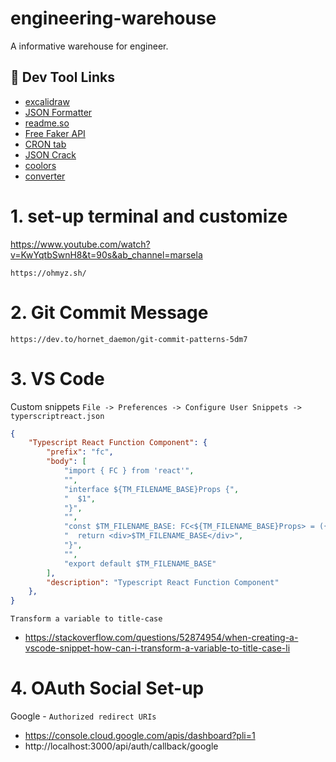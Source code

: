 # engineering-warehouse
A informative warehouse for engineer.

## 🔗 Dev Tool Links
- [excalidraw](https://excalidraw.com/)
- [JSON Formatter](https://jsonformatter.curiousconcept.com/)
- [readme.so](https://readme.so/editor)
- [Free Faker API](https://jsonplaceholder.typicode.com/)
- [CRON tab](https://crontab.guru/)
- [JSON Crack](https://jsoncrack.com/editor)
- [coolors](https://coolors.co/generate)
- [converter](https://converter.net/)


# 1. set-up terminal and customize
https://www.youtube.com/watch?v=KwYqtbSwnH8&t=90s&ab_channel=marsela

`https://ohmyz.sh/`

# 2. Git Commit Message
`https://dev.to/hornet_daemon/git-commit-patterns-5dm7`

# 3. VS Code
Custom snippets
`File -> Preferences -> Configure User Snippets -> typerscriptreact.json`
```json
{
	"Typescript React Function Component": {
		"prefix": "fc",
		"body": [
			"import { FC } from 'react'",
			"",
			"interface ${TM_FILENAME_BASE}Props {",
			"  $1",
			"}",
			"",
			"const $TM_FILENAME_BASE: FC<${TM_FILENAME_BASE}Props> = ({$2}) => {",
			"  return <div>$TM_FILENAME_BASE</div>",
			"}",
			"",
			"export default $TM_FILENAME_BASE"
		],
		"description": "Typescript React Function Component"
	},
}
```
`Transform a variable to title-case`
- https://stackoverflow.com/questions/52874954/when-creating-a-vscode-snippet-how-can-i-transform-a-variable-to-title-case-li

# 4. OAuth Social Set-up
Google - `Authorized redirect URIs`
- https://console.cloud.google.com/apis/dashboard?pli=1
- http://localhost:3000/api/auth/callback/google
